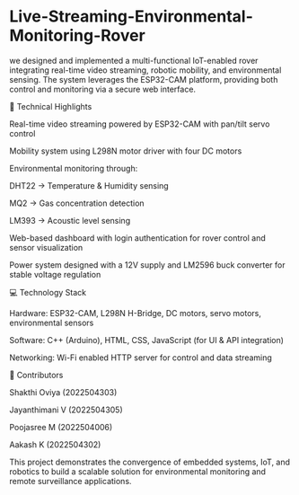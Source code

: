 # Live-Streaming-Environmental-Monitoring-Rover
we designed and implemented a multi-functional IoT-enabled rover integrating real-time video streaming, robotic mobility, and environmental sensing. The system leverages the ESP32-CAM platform, providing both control and monitoring via a secure web interface.

🔧 Technical Highlights

Real-time video streaming powered by ESP32-CAM with pan/tilt servo control

Mobility system using L298N motor driver with four DC motors

Environmental monitoring through:

DHT22 → Temperature & Humidity sensing

MQ2 → Gas concentration detection

LM393 → Acoustic level sensing

Web-based dashboard with login authentication for rover control and sensor visualization

Power system designed with a 12V supply and LM2596 buck converter for stable voltage regulation

💻 Technology Stack

Hardware: ESP32-CAM, L298N H-Bridge, DC motors, servo motors, environmental sensors

Software: C++ (Arduino), HTML, CSS, JavaScript (for UI & API integration)

Networking: Wi-Fi enabled HTTP server for control and data streaming

👥 Contributors

Shakthi Oviya (2022504303)

Jayanthimani V (2022504305)

Poojasree M (2022504006)

Aakash K (2022504302)

This project demonstrates the convergence of embedded systems, IoT, and robotics to build a scalable solution for environmental monitoring and remote surveillance applications.
